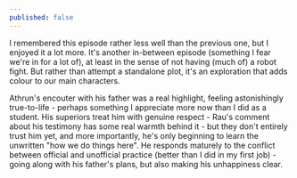 ```yaml
---
published: false
---
```


I remembered this episode rather less well than the previous one, but I enjoyed it a lot more. It's another in-between episode (something I fear we're in for a lot of), at least in the sense of not having (much of) a robot fight.  But rather than attempt a standalone plot, it's an exploration that adds colour to our main characters.

Athrun's encouter with his father was a real highlight, feeling astonishingly true-to-life - perhaps something I appreciate more now than I did as a student. His superiors treat him with genuine respect - Rau's comment about his testimony has some real warmth behind it - but they don't entirely trust him yet, and more importantly, he's only beginning to learn the unwritten "how we do things here". He responds maturely to the conflict between official and unofficial practice (better than I did in my first job) - going along with his father's plans, but also making his unhappiness clear. 
